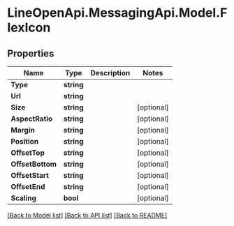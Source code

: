 # LineOpenApi.MessagingApi.Model.FlexIcon

## Properties

Name | Type | Description | Notes
------------ | ------------- | ------------- | -------------
**Type** | **string** |  | 
**Url** | **string** |  | 
**Size** | **string** |  | [optional] 
**AspectRatio** | **string** |  | [optional] 
**Margin** | **string** |  | [optional] 
**Position** | **string** |  | [optional] 
**OffsetTop** | **string** |  | [optional] 
**OffsetBottom** | **string** |  | [optional] 
**OffsetStart** | **string** |  | [optional] 
**OffsetEnd** | **string** |  | [optional] 
**Scaling** | **bool** |  | [optional] 

[[Back to Model list]](../README.md#documentation-for-models) [[Back to API list]](../README.md#documentation-for-api-endpoints) [[Back to README]](../README.md)

